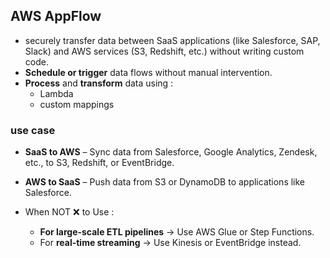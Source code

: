 ## AWS AppFlow

- securely transfer data between SaaS applications (like Salesforce, SAP, Slack) and AWS services (S3, Redshift, etc.) without writing custom code.
- **Schedule or trigger** data flows without manual intervention.
- **Process** and **transform** data  using :
    - Lambda
    - custom mappings

### use case
- **SaaS to AWS** 
  – Sync data from Salesforce, Google Analytics, Zendesk, etc., to S3, Redshift, or EventBridge.
  
- **AWS to SaaS** 
  – Push data from S3 or DynamoDB to applications like Salesforce.

- When NOT :x: to Use :
    - **For large-scale ETL pipelines** → Use AWS Glue or Step Functions.
    - For **real-time streaming** → Use Kinesis or EventBridge instead.